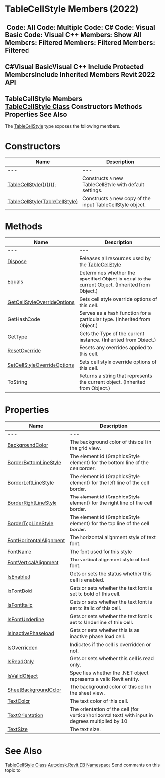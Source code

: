 # TableCellStyle Members (2022)

﻿
 Code: All Code: Multiple Code: C# Code: Visual Basic Code: Visual C++  Members: Show All Members: Filtered Members: Filtered Members: Filtered   
---  
C#Visual BasicVisual C++
Include Protected MembersInclude Inherited Members
Revit 2022 API  
---  
TableCellStyle Members  
[TableCellStyle Class](e9a5280b-4009-004f-57a4-af1f292f9619.md "TableCellStyle Class") Constructors Methods Properties See Also  
---  
The [TableCellStyle](e9a5280b-4009-004f-57a4-af1f292f9619.md "TableCellStyle Class") type exposes the following members.
# Constructors
| Name | Description |
| --- | --- |
| --- | --- | --- |
| [TableCellStyle()()()()](27f2851c-4b58-8a0a-713e-f113004fdb78.md "TableCellStyle Constructor") | Constructs a new TableCellStyle with default settings. |
| [TableCellStyle(TableCellStyle)](ec5143e1-eb6c-2539-ae7c-78daf926bed5.md "TableCellStyle Constructor \(TableCellStyle\)") | Constructs a new copy of the input TableCellStyle object. |

# Methods
| Name | Description |
| --- | --- |
| --- | --- | --- |
| [Dispose](4316db43-4379-60b6-1c5a-4169276a376d.md "Dispose Method") | Releases all resources used by the [TableCellStyle](e9a5280b-4009-004f-57a4-af1f292f9619.md "TableCellStyle Class") |
| Equals | Determines whether the specified Object is equal to the current Object. (Inherited from Object.) |
| [GetCellStyleOverrideOptions](4c375ee0-f561-b92d-549d-2ffb75a85880.md "GetCellStyleOverrideOptions Method") | Gets cell style override options of this cell. |
| GetHashCode | Serves as a hash function for a particular type.  (Inherited from Object.) |
| GetType | Gets the Type of the current instance. (Inherited from Object.) |
| [ResetOverride](e8237a01-a089-e4b0-73b3-e90b3b7cea54.md "ResetOverride Method") | Resets any overrides applied to this cell. |
| [SetCellStyleOverrideOptions](b8c8d084-835b-9bd0-1181-1506915ad484.md "SetCellStyleOverrideOptions Method") | Sets cell style override options of this cell. |
| ToString | Returns a string that represents the current object. (Inherited from Object.) |

# Properties
| Name | Description |
| --- | --- |
| --- | --- | --- |
| [BackgroundColor](67d7d339-07d6-bd6d-a67c-189274892531.md "BackgroundColor Property") | The background color of this cell in the grid view. |
| [BorderBottomLineStyle](43c56db0-3f2b-8b8b-397f-8e271cc44008.md "BorderBottomLineStyle Property") | The element id (GraphicsStyle element) for the bottom line of the cell border. |
| [BorderLeftLineStyle](cd24dd5f-2c1d-4cf6-cdb2-7c0d75781b02.md "BorderLeftLineStyle Property") | The element id (GraphicsStyle element) for the left line of the cell border. |
| [BorderRightLineStyle](88e85cfe-217f-9a7e-fd47-19bc8e033b0a.md "BorderRightLineStyle Property") | The element id (GraphicsStyle element) for the right line of the cell border. |
| [BorderTopLineStyle](1e89b157-e871-6dec-cc8c-bb76e97f1c90.md "BorderTopLineStyle Property") | The element id (GraphicsStyle element) for the top line of the cell border. |
| [FontHorizontalAlignment](151939b8-8720-76d8-ef5f-b5ac3bdcadad.md "FontHorizontalAlignment Property") | The horizontal alignment style of text font. |
| [FontName](8ab69fb8-6ff8-8dd9-7909-509f5a9dace7.md "FontName Property") | The font used for this style |
| [FontVerticalAlignment](7cb745c7-34d8-197d-6069-f6c388c65ee2.md "FontVerticalAlignment Property") | The vertical alignment style of text font. |
| [IsEnabled](5561111d-a66d-9274-461c-84816d9ff323.md "IsEnabled Property") | Gets or sets the status whether this cell is enabled. |
| [IsFontBold](f38e5f7d-3e31-874e-6842-01ae2a52d8f0.md "IsFontBold Property") | Gets or sets whether the text font is set to bold of this cell. |
| [IsFontItalic](284309b0-70c6-7295-a60b-4da3448538a8.md "IsFontItalic Property") | Gets or sets whether the text font is set to italic of this cell. |
| [IsFontUnderline](fc70ad06-4e49-1689-f1a5-d14c03245fc1.md "IsFontUnderline Property") | Gets or sets whether the text font is set to Underline of this cell. |
| [IsInactivePhaseload](fe7cf50b-6348-2922-f191-29a03a2cdb9d.md "IsInactivePhaseload Property") | Gets or sets whether this is an inactive phase load cell. |
| [IsOverridden](6654960c-8790-af49-fbb8-bf73c886140b.md "IsOverridden Property") | Indicates if the cell is overridden or not. |
| [IsReadOnly](a1504fb9-59e2-be78-3c84-2e292642e906.md "IsReadOnly Property") | Gets or sets whether this cell is read only. |
| [IsValidObject](05d91b34-1718-351c-8303-a8ceded83305.md "IsValidObject Property") | Specifies whether the .NET object represents a valid Revit entity. |
| [SheetBackgroundColor](db410d57-0515-d84b-751a-925c4d500f2c.md "SheetBackgroundColor Property") | The background color of this cell in the sheet view. |
| [TextColor](85526178-c05b-7fa6-4ee6-a3b72e462f27.md "TextColor Property") | The text color of this cell. |
| [TextOrientation](5ae0964a-266b-ba4f-5e7d-c4b82bd636cc.md "TextOrientation Property") | The orientation of the cell (for vertical/horizontal text) with input in degrees multiplied by 10 |
| [TextSize](ee68d3ce-d3e0-6351-3344-8de6bd5d70b3.md "TextSize Property") | The text size. |

# See Also
[TableCellStyle Class](e9a5280b-4009-004f-57a4-af1f292f9619.md "TableCellStyle Class")
[Autodesk.Revit.DB Namespace](87546ba7-461b-c646-cbb1-2cb8f5bff8b2.md "Autodesk.Revit.DB Namespace")
Send comments on this topic to 